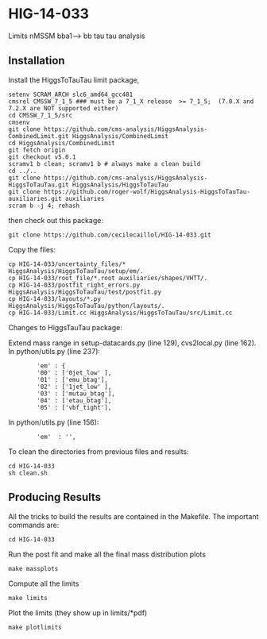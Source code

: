 HIG-14-033
==========

Limits nMSSM bba1--> bb tau tau analysis

Installation
------------

Install the HiggsToTauTau limit package,


```shell
setenv SCRAM_ARCH slc6_amd64_gcc481
cmsrel CMSSW_7_1_5 ### must be a 7_1_X release  >= 7_1_5;  (7.0.X and 7.2.X are NOT supported either) 
cd CMSSW_7_1_5/src 
cmsenv
git clone https://github.com/cms-analysis/HiggsAnalysis-CombinedLimit.git HiggsAnalysis/CombinedLimit
cd HiggsAnalysis/CombinedLimit
git fetch origin
git checkout v5.0.1
scramv1 b clean; scramv1 b # always make a clean build
cd ../..
git clone https://github.com/cms-analysis/HiggsAnalysis-HiggsToTauTau.git HiggsAnalysis/HiggsToTauTau
git clone https://github.com/roger-wolf/HiggsAnalysis-HiggsToTauTau-auxiliaries.git auxiliaries
scram b -j 4; rehash
```

then check out this package:

```shell
git clone https://github.com/cecilecaillol/HIG-14-033.git
```

Copy the files:

```shell
cp HIG-14-033/uncertainty_files/* HiggsAnalysis/HiggsToTauTau/setup/em/.
cp HIG-14-033/root_file/*.root auxiliaries/shapes/VHTT/.
cp HIG-14-033/postfit_right_errors.py HiggsAnalysis/HiggsToTauTau/test/postfit.py
cp HIG-14-033/layouts/*.py HiggsAnalysis/HiggsToTauTau/python/layouts/.
cp HIG-14-033/Limit.cc HiggsAnalysis/HiggsToTauTau/src/Limit.cc
```

Changes to HiggsTauTau package:

Extend mass range in setup-datacards.py (line 129), cvs2local.py (line 162). In python/utils.py (line 237):

```shell
        'em' : {
        '00' : ['0jet_low' ],
        '01' : ['emu_btag'],
        '02' : ['1jet_low' ],
        '03' : ['mutau_btag'],
        '04' : ['etau_btag'],
        '05' : ['vbf_tight'],

```

In python/utils.py (line 156):

```shell
        'em'  : '',
```

To clean the directories from previous files and results:
```shell
cd HIG-14-033
sh clean.sh
```

Producing Results
-----------------

All the tricks to build the results are contained in the Makefile.  The
important commands are:

```shell
cd HIG-14-033
```

Run the post fit and make all the final mass distribution plots

```shell
make massplots
```

Compute all the limits

```shell
make limits
```

Plot the limits (they show up in limits/*pdf)

```shell
make plotlimits
```


